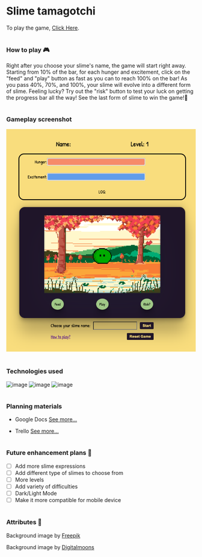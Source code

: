 # Slime tamagotchi

To play the game, [Click Here](https://yongpark-tamagotchi.netlify.app/).

#

### How to play 🎮

Right after you choose your slime's name, the game will start right away. Starting from 10% of the bar, for each hunger and excitement, click on the "feed" and "play" button as fast as you can to reach 100% on the bar! As you pass 40%, 70%, and 100%, your slime will evolve into a different form of slime. Feeling lucky? Try out the "risk" button to test your luck on getting the progress bar all the way! See the last form of slime to win the game!🎊

#

### Gameplay screenshot

<center><img src="/assets/readMeScreenshot/1.png" alt="Alt text" title="Optional title"></center>

#

### Technologies used

![image](https://img.shields.io/badge/HTML5-E34F26?style=for-the-badge&logo=html5&logoColor=white)
![image](https://img.shields.io/badge/JavaScript-323330?style=for-the-badge&logo=javascript&logoColor=F7DF1E)
![image](https://img.shields.io/badge/CSS3-1572B6?style=for-the-badge&logo=css3&logoColor=white)

#

### Planning materials

- Google Docs [See more...](https://docs.google.com/document/d/11KhA40XKTPMAzqeJZODn71cWkwgKWzCSHVt52X2zG2c/edit)

- Trello [See more...](https://trello.com/invite/b/z3Qx2dVM/ATTI9deb228fc830506304e092dc41b7b1681482A1EA/tamagotchi)

#

### Future enhancement plans 🧊

- [ ] Add more slime expressions
- [ ] Add different type of slimes to choose from
- [ ] More levels
- [ ] Add variety of difficulties
- [ ] Dark/Light Mode
- [ ] Make it more compatible for mobile device

#

### Attributes 🤩

Background image by <a href="https://www.freepik.com/free-vector/pixel-art-background-autumnal-landscape_31194632.htm#query=pixel%20art&position=1&from_view=keyword">Freepik</a>

Background image by <a href="https://digitalmoons.itch.io/pixel-skies-demo">Digitalmoons</a>
